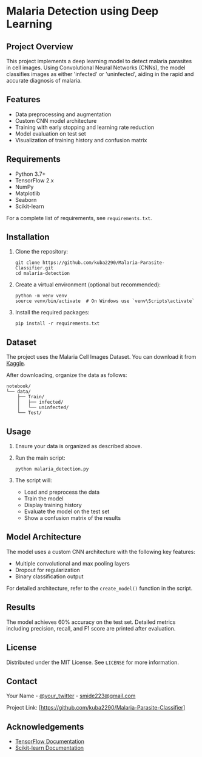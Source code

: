 # Malaria Detection using Deep Learning

## Project Overview
This project implements a deep learning model to detect malaria parasites in cell images. Using Convolutional Neural Networks (CNNs), the model classifies images as either 'infected' or 'uninfected', aiding in the rapid and accurate diagnosis of malaria.

## Features
- Data preprocessing and augmentation
- Custom CNN model architecture
- Training with early stopping and learning rate reduction
- Model evaluation on test set
- Visualization of training history and confusion matrix

## Requirements
- Python 3.7+
- TensorFlow 2.x
- NumPy
- Matplotlib
- Seaborn
- Scikit-learn

For a complete list of requirements, see `requirements.txt`.

## Installation

1. Clone the repository:
   ```
   git clone https://github.com/kuba2290/Malaria-Parasite-Classifier.git
   cd malaria-detection
   ```

2. Create a virtual environment (optional but recommended):
   ```
   python -m venv venv
   source venv/bin/activate  # On Windows use `venv\Scripts\activate`
   ```

3. Install the required packages:
   ```
   pip install -r requirements.txt
   ```

## Dataset
The project uses the Malaria Cell Images Dataset. You can download it from [Kaggle](https://www.kaggle.com/iarunava/cell-images-for-detecting-malaria).

After downloading, organize the data as follows:
```
notebook/
└── data/
    ├── Train/
    │   ├── infected/
    │   └── uninfected/
    └── Test/
```

## Usage

1. Ensure your data is organized as described above.

2. Run the main script:
   ```
   python malaria_detection.py
   ```

3. The script will:
   - Load and preprocess the data
   - Train the model
   - Display training history
   - Evaluate the model on the test set
   - Show a confusion matrix of the results

## Model Architecture
The model uses a custom CNN architecture with the following key features:
- Multiple convolutional and max pooling layers
- Dropout for regularization
- Binary classification output

For detailed architecture, refer to the `create_model()` function in the script.

## Results
The model achieves 60% accuracy on the test set. Detailed metrics including precision, recall, and F1 score are printed after evaluation.



## License
Distributed under the MIT License. See `LICENSE` for more information.

## Contact
Your Name - [@your_twitter](https://twitter.com/kubasmide) - smide223@gmail.com

Project Link: [https://github.com/kuba2290/Malaria-Parasite-Classifier]

## Acknowledgements
- [TensorFlow Documentation](https://www.tensorflow.org/api_docs)
- [Scikit-learn Documentation](https://scikit-learn.org/stable/)
